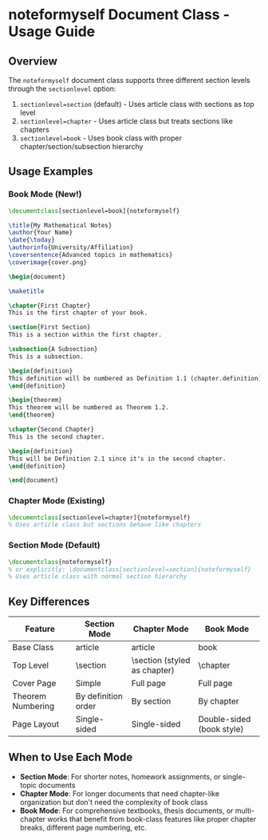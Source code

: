# noteformyself Document Class - Usage Guide

## Overview
The `noteformyself` document class supports three different section levels through the `sectionlevel` option:

1. `sectionlevel=section` (default) - Uses article class with sections as top level
2. `sectionlevel=chapter` - Uses article class but treats sections like chapters
3. `sectionlevel=book` - Uses book class with proper chapter/section/subsection hierarchy

## Usage Examples

### Book Mode (New!)
```latex
\documentclass[sectionlevel=book]{noteformyself}

\title{My Mathematical Notes}
\author{Your Name}
\date{\today}
\authorinfo{University/Affiliation}
\coversentence{Advanced topics in mathematics}
\coverimage{cover.png}

\begin{document}

\maketitle

\chapter{First Chapter}
This is the first chapter of your book.

\section{First Section}
This is a section within the first chapter.

\subsection{A Subsection}
This is a subsection.

\begin{definition}
This definition will be numbered as Definition 1.1 (chapter.definition).
\end{definition}

\begin{theorem}
This theorem will be numbered as Theorem 1.2.
\end{theorem}

\chapter{Second Chapter}
This is the second chapter.

\begin{definition}
This will be Definition 2.1 since it's in the second chapter.
\end{definition}

\end{document}
```

### Chapter Mode (Existing)
```latex
\documentclass[sectionlevel=chapter]{noteformyself}
% Uses article class but sections behave like chapters
```

### Section Mode (Default)
```latex
\documentclass{noteformyself}
% or explicitly: \documentclass[sectionlevel=section]{noteformyself}
% Uses article class with normal section hierarchy
```

## Key Differences

| Feature | Section Mode | Chapter Mode | Book Mode |
|---------|-------------|--------------|-----------|
| Base Class | article | article | book |
| Top Level | \section | \section (styled as chapter) | \chapter |
| Cover Page | Simple | Full page | Full page |
| Theorem Numbering | By definition order | By section | By chapter |
| Page Layout | Single-sided | Single-sided | Double-sided (book style) |

## When to Use Each Mode

- **Section Mode**: For shorter notes, homework assignments, or single-topic documents
- **Chapter Mode**: For longer documents that need chapter-like organization but don't need the complexity of book class
- **Book Mode**: For comprehensive textbooks, thesis documents, or multi-chapter works that benefit from book-class features like proper chapter breaks, different page numbering, etc.
